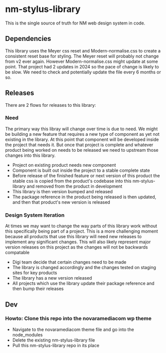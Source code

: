 # nm-stylus-library

This is the single source of truth for NM web design system in code.

## Dependencies

This library uses the Meyer css reset and Modern-normalise.css to create a consistent reset base for styling. The Meyer reset will probably not change from v2 ever again. However Modern-normalise.css might update at some point. That project had 2 updates in 2024 so the pace of change is likely to be slow. We need to check and potentially update the file every 6 months or so.

## Releases

There are 2 flows for releases to this library:

### Need

The primary way this libray will change over time is due to need. We might be building a new feature that requires a new type of component as yet not existing in the library. At this point that component will be developed inside the project that needs it. But once that project is complete and whatever product being worked on needs to be released we need to upstream those changes into this library.

- Project on existing product needs new component
- Component is built out inside the project to a stable complete state
- Before release of the finished feature or next version of this product the stable css is copied from the product's codebase into this nm-stylus-library and removed from the product in development
- This library is then version bumped and released
- The package reference in the product being released is then updated, and then that product's new version is released

### Design System Iteration

At times we may want to change the way parts of this library work without this specifically being part of a project. This is a more challenging moment because all products that use this library will need new releases to implement any significant changes. This will also likely represent major version releases on this project as the changes will not be backwards compatable

- Digi team decide that certain changes need to be made
- The library is changed accordingly and the changes tested on staging sites for key products
- The library has a new version released
- All projects which use the library update their package reference and then bump their releases

## Dev

### Howto: Clone this repo into the novaramediacom wp theme

- Navigate to the novaramediacom theme file and go into the node_modules
- Delete the existing nm-stylus-library file
- Pull this nm-stylus-library repo in its place
